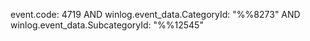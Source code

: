 event.code: 4719 AND winlog.event_data.CategoryId: "%%8273" AND winlog.event_data.SubcategoryId: "%%12545"
